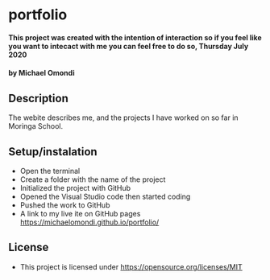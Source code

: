 # **portfolio**

#### This project was created with the intention of interaction so if you feel like you want to intecact with me you can feel free to do so, Thursday July 2020

#### by **Michael Omondi**

## Description

The webite describes me, and the projects I have worked on so far in Moringa School.


## Setup/instalation

* Open the terminal
* Create a folder with the name of the project
* Initialized the project with GitHub
* Opened the Visual Studio code then started coding
*  Pushed the work to GitHub
* A link to my live ite on GitHub  pages https://michaelomondi.github.io/portfolio/

## License
* This project is licensed under https://opensource.org/licenses/MIT



